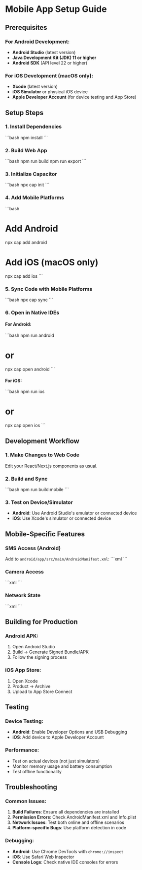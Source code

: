 # Mobile App Setup Guide

## Prerequisites

### For Android Development:
- **Android Studio** (latest version)
- **Java Development Kit (JDK) 11 or higher**
- **Android SDK** (API level 22 or higher)

### For iOS Development (macOS only):
- **Xcode** (latest version)
- **iOS Simulator** or physical iOS device
- **Apple Developer Account** (for device testing and App Store)

## Setup Steps

### 1. Install Dependencies
\`\`\`bash
npm install
\`\`\`

### 2. Build Web App
\`\`\`bash
npm run build
npm run export
\`\`\`

### 3. Initialize Capacitor
\`\`\`bash
npx cap init
\`\`\`

### 4. Add Mobile Platforms
\`\`\`bash
# Add Android
npx cap add android

# Add iOS (macOS only)
npx cap add ios
\`\`\`

### 5. Sync Code with Mobile Platforms
\`\`\`bash
npx cap sync
\`\`\`

### 6. Open in Native IDEs

#### For Android:
\`\`\`bash
npm run android
# or
npx cap open android
\`\`\`

#### For iOS:
\`\`\`bash
npm run ios
# or
npx cap open ios
\`\`\`

## Development Workflow

### 1. Make Changes to Web Code
Edit your React/Next.js components as usual.

### 2. Build and Sync
\`\`\`bash
npm run build:mobile
\`\`\`

### 3. Test on Device/Simulator
- **Android**: Use Android Studio's emulator or connected device
- **iOS**: Use Xcode's simulator or connected device

## Mobile-Specific Features

### SMS Access (Android)
Add to `android/app/src/main/AndroidManifest.xml`:
\`\`\`xml
<uses-permission android:name="android.permission.READ_SMS" />
<uses-permission android:name="android.permission.RECEIVE_SMS" />
\`\`\`

### Camera Access
\`\`\`xml
<uses-permission android:name="android.permission.CAMERA" />
\`\`\`

### Network State
\`\`\`xml
<uses-permission android:name="android.permission.ACCESS_NETWORK_STATE" />
\`\`\`

## Building for Production

### Android APK:
1. Open Android Studio
2. Build → Generate Signed Bundle/APK
3. Follow the signing process

### iOS App Store:
1. Open Xcode
2. Product → Archive
3. Upload to App Store Connect

## Testing

### Device Testing:
- **Android**: Enable Developer Options and USB Debugging
- **iOS**: Add device to Apple Developer Account

### Performance:
- Test on actual devices (not just simulators)
- Monitor memory usage and battery consumption
- Test offline functionality

## Troubleshooting

### Common Issues:

1. **Build Failures**: Ensure all dependencies are installed
2. **Permission Errors**: Check AndroidManifest.xml and Info.plist
3. **Network Issues**: Test both online and offline scenarios
4. **Platform-specific Bugs**: Use platform detection in code

### Debugging:
- **Android**: Use Chrome DevTools with `chrome://inspect`
- **iOS**: Use Safari Web Inspector
- **Console Logs**: Check native IDE consoles for errors
